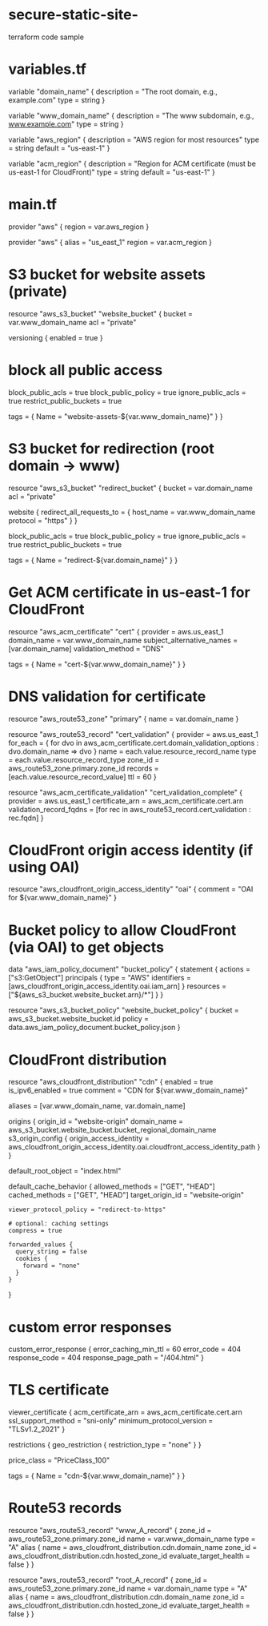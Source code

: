 # secure-static-site-
terraform code sample 
# variables.tf

variable "domain_name" {
  description = "The root domain, e.g., example.com"
  type        = string
}

variable "www_domain_name" {
  description = "The www subdomain, e.g., www.example.com"
  type        = string
}

variable "aws_region" {
  description = "AWS region for most resources"
  type        = string
  default     = "us-east-1"
}

variable "acm_region" {
  description = "Region for ACM certificate (must be us-east-1 for CloudFront)"
  type        = string
  default     = "us-east-1"
}
# main.tf

provider "aws" {
  region = var.aws_region
}

provider "aws" {
  alias  = "us_east_1"
  region = var.acm_region
}

# S3 bucket for website assets (private)
resource "aws_s3_bucket" "website_bucket" {
  bucket = var.www_domain_name
  acl    = "private"

  versioning {
    enabled = true
  }

  # block all public access
  block_public_acls   = true
  block_public_policy = true
  ignore_public_acls  = true
  restrict_public_buckets = true

  tags = {
    Name = "website-assets-${var.www_domain_name}"
  }
}

# S3 bucket for redirection (root domain -> www)
resource "aws_s3_bucket" "redirect_bucket" {
  bucket = var.domain_name
  acl    = "private"

  website {
    redirect_all_requests_to = {
      host_name = var.www_domain_name
      protocol  = "https"
    }
  }

  block_public_acls   = true
  block_public_policy = true
  ignore_public_acls  = true
  restrict_public_buckets = true

  tags = {
    Name = "redirect-${var.domain_name}"
  }
}

# Get ACM certificate in us-east-1 for CloudFront
resource "aws_acm_certificate" "cert" {
  provider          = aws.us_east_1
  domain_name       = var.www_domain_name
  subject_alternative_names = [var.domain_name]
  validation_method = "DNS"

  tags = {
    Name = "cert-${var.www_domain_name}"
  }
}

# DNS validation for certificate
resource "aws_route53_zone" "primary" {
  name = var.domain_name
}

resource "aws_route53_record" "cert_validation" {
  provider = aws.us_east_1
  for_each = {
    for dvo in aws_acm_certificate.cert.domain_validation_options : dvo.domain_name => dvo
  }
  name    = each.value.resource_record_name
  type    = each.value.resource_record_type
  zone_id = aws_route53_zone.primary.zone_id
  records = [each.value.resource_record_value]
  ttl     = 60
}

resource "aws_acm_certificate_validation" "cert_validation_complete" {
  provider                = aws.us_east_1
  certificate_arn         = aws_acm_certificate.cert.arn
  validation_record_fqdns = [for rec in aws_route53_record.cert_validation : rec.fqdn]
}

# CloudFront origin access identity (if using OAI)
resource "aws_cloudfront_origin_access_identity" "oai" {
  comment = "OAI for ${var.www_domain_name}"
}

# Bucket policy to allow CloudFront (via OAI) to get objects
data "aws_iam_policy_document" "bucket_policy" {
  statement {
    actions   = ["s3:GetObject"]
    principals {
      type        = "AWS"
      identifiers = [aws_cloudfront_origin_access_identity.oai.iam_arn]
    }
    resources = ["${aws_s3_bucket.website_bucket.arn}/*"]
  }
}

resource "aws_s3_bucket_policy" "website_bucket_policy" {
  bucket = aws_s3_bucket.website_bucket.id
  policy = data.aws_iam_policy_document.bucket_policy.json
}

# CloudFront distribution
resource "aws_cloudfront_distribution" "cdn" {
  enabled             = true
  is_ipv6_enabled     = true
  comment             = "CDN for ${var.www_domain_name}"

  aliases = [var.www_domain_name, var.domain_name]

  origins {
    origin_id   = "website-origin"
    domain_name = aws_s3_bucket.website_bucket.bucket_regional_domain_name
    s3_origin_config {
      origin_access_identity = aws_cloudfront_origin_access_identity.oai.cloudfront_access_identity_path
    }
  }

  default_root_object = "index.html"

  default_cache_behavior {
    allowed_methods  = ["GET", "HEAD"]
    cached_methods   = ["GET", "HEAD"]
    target_origin_id = "website-origin"

    viewer_protocol_policy = "redirect-to-https"

    # optional: caching settings
    compress = true

    forwarded_values {
      query_string = false
      cookies {
        forward = "none"
      }
    }
  }

  # custom error responses
  custom_error_response {
    error_caching_min_ttl = 60
    error_code             = 404
    response_code          = 404
    response_page_path     = "/404.html"
  }

  # TLS certificate
  viewer_certificate {
    acm_certificate_arn            = aws_acm_certificate.cert.arn
    ssl_support_method             = "sni-only"
    minimum_protocol_version       = "TLSv1.2_2021"
  }

  restrictions {
    geo_restriction {
      restriction_type = "none"
    }
  }

  price_class = "PriceClass_100"

  tags = {
    Name = "cdn-${var.www_domain_name}"
  }
}

# Route53 records
resource "aws_route53_record" "www_A_record" {
  zone_id = aws_route53_zone.primary.zone_id
  name    = var.www_domain_name
  type    = "A"
  alias {
    name                   = aws_cloudfront_distribution.cdn.domain_name
    zone_id                = aws_cloudfront_distribution.cdn.hosted_zone_id
    evaluate_target_health = false
  }
}

resource "aws_route53_record" "root_A_record" {
  zone_id = aws_route53_zone.primary.zone_id
  name    = var.domain_name
  type    = "A"
  alias {
    name                   = aws_cloudfront_distribution.cdn.domain_name
    zone_id                = aws_cloudfront_distribution.cdn.hosted_zone_id
    evaluate_target_health = false
  }
}
